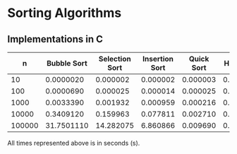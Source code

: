 # Sorting Algorithms

## Implementations in C
| n       | Bubble Sort | Selection Sort | Insertion Sort | Quick Sort | Heapsort | Merge Sort |
| -       | ----------- | -------------- | -------------- | ---------- | -------- | ---------- |
| 10      | 0.0000020   | 0.000002       | 0.000002       | 0.000003   | 0.000004 | 0.000005   |
| 100     | 0.0000690   | 0.000025       | 0.000014       | 0.000025   | 0.000021 | 0.000028   |
| 1000    | 0.0033390   | 0.001932       | 0.000959       | 0.000216   | 0.000146 | 0.000200   |
| 10000   | 0.3409120   | 0.159963       | 0.077811       | 0.002710   | 0.001321 | 0.002589   |
| 100000  | 31.7501110  | 14.282075      | 6.860866       | 0.009690   | 0.020157 | 0.022325   |

All times represented above is in seconds (s).